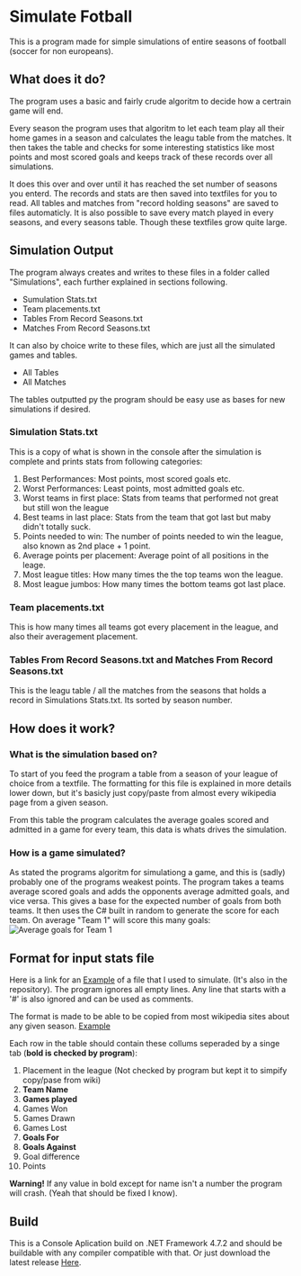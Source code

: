 # Simulate Fotball
This is a program made for simple simulations of entire seasons of football (soccer for non europeans).

## What does it do? 
The program uses a basic and fairly crude algoritm to decide how a certrain game will end. 

Every season the program uses that algoritm to let each team play all their home games in a season and calculates the leagu table from the matches. 
It then takes the table and checks for some interesting statistics like most points and most scored goals and keeps track of these records over all simulations.

It does this over and over until it has reached the set number of seasons you enterd. 
The records and stats are then saved into textfiles for you to read. 
All tables and matches from "record holding seasons" are saved to files automaticly. 
It is also possible to save every match played in every seasons, and every seasons table. Though these textfiles grow quite large. 

## Simulation Output 
The program always creates and writes to these files in a folder called "Simulations", each further explained in sections following.
* Sumulation Stats.txt
* Team placements.txt
* Tables From Record Seasons.txt
* Matches From Record Seasons.txt

It can also by choice write to these files, which are just all the simulated games and tables.
* All Tables
* All Matches 

The tables outputted py the program should be easy use as bases for new simulations if desired. 
### Simulation Stats.txt
This is a copy of what is shown in the console after the simulation is complete and prints stats from following categories:
1. Best Performances: Most points, most scored goals etc. 
2. Worst Performances: Least points, most admitted goals etc. 
3. Worst teams in first place: Stats from teams that performed not great but still won the league
4. Best teams in last place: Stats from the team that got last but maby didn't totally suck. 
5. Points needed to win: The number of points needed to win the league, also known as 2nd place + 1 point.
6. Average points per placement: Average point of all positions in the leage.
7. Most league titles: How many times the the top teams won the league.
8. Most league jumbos: How many times the bottom teams got last place. 

### Team placements.txt
This is how many times all teams got every placement in the league, and also their averagement placement. 

### Tables From Record Seasons.txt and Matches From Record Seasons.txt
This is the leagu table / all the matches from the seasons that holds a record in Simulations Stats.txt.
Its sorted by season number.

## How does it work? 
### What is the simulation based on?
To start of you feed the program a table from a season of your league of choice from a textfile. 
The formatting for this file is explained in more details lower down, but it's basicly just copy/paste from almost every wikipedia page from a given season. 

From this table the program calculates the average goales scored and admitted in a game for every team, this data is whats drives the simulation. 

### How is a game simulated? 
As stated the programs algoritm for simulationg a game, and this is (sadly) probably one of the programs weakest points. 
The program takes a teams average scored goals and adds the opponents average admitted goals, and vice versa. This gives a base for the expected number of goals from both teams. 
It then uses the C# built in random to generate the score for each team. 
On average "Team 1" will score this many goals: 
![Average goals for Team 1](https://i.imgur.com/4NaWjKH.png)

## Format for input stats file 
Here is a link for an [Example](https://pastebin.com/kMw1kDn9) of a file that I used to simulate. (It's also in the repository).
The program ignores all empty lines.
Any line that starts with a '#' is also ignored and can be used as comments. 

The format is made to be able to be copied from most wikipedia sites about any given season. [Example](https://en.wikipedia.org/wiki/2019%E2%80%9320_Premier_League#League_table)

Each row in the table should contain these collums seperaded by a singe tab (**bold is checked by program**):
1. Placement in the league (Not checked by program but kept it to simpify copy/pase from wiki) 
2. **Team Name**
3. **Games played**
4. Games Won
5. Games Drawn
6. Games Lost
7. **Goals For**
8. **Goals Against**
9. Goal difference
10. Points

**Warning!**
If any value in bold except for name isn't a number the program will crash. (Yeah that should be fixed I know). 

## Build
This is a Console Aplication build on .NET Framework 4.7.2 and should be buildable with any compiler compatible with that. 
Or just download the latest release [Here](https://github.com/RobinClaesson/SimulateFootball/releases/tag/v1.0). 
